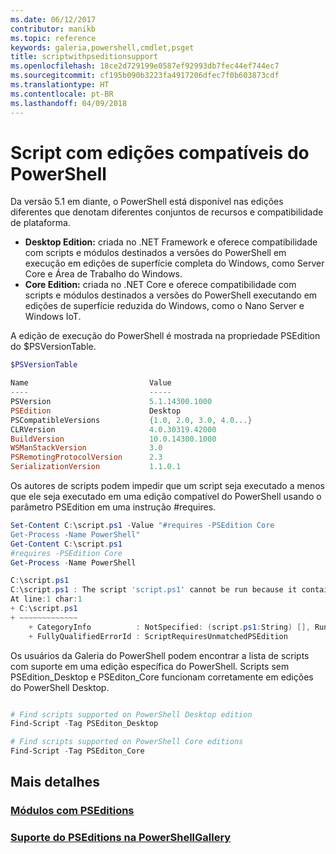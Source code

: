 ```yaml
---
ms.date: 06/12/2017
contributor: manikb
ms.topic: reference
keywords: galeria,powershell,cmdlet,psget
title: scriptwithpseditionsupport
ms.openlocfilehash: 18ce2d729199e0587ef92993db7fec44ef744ec7
ms.sourcegitcommit: cf195b090b3223fa4917206dfec7f0b603873cdf
ms.translationtype: HT
ms.contentlocale: pt-BR
ms.lasthandoff: 04/09/2018
---
```

# <a name="script-with-compatible-powershell-editions"></a>Script com edições compatíveis do PowerShell
Da versão 5.1 em diante, o PowerShell está disponível nas edições diferentes que denotam diferentes conjuntos de recursos e compatibilidade de plataforma.

- **Desktop Edition:** criada no .NET Framework e oferece compatibilidade com scripts e módulos destinados a versões do PowerShell em execução em edições de superfície completa do Windows, como Server Core e Área de Trabalho do Windows.
- **Core Edition:** criada no .NET Core e oferece compatibilidade com scripts e módulos destinados a versões do PowerShell executando em edições de superfície reduzida do Windows, como o Nano Server e Windows IoT.

A edição de execução do PowerShell é mostrada na propriedade PSEdition do $PSVersionTable.
```powershell
$PSVersionTable

Name                           Value
----                           -----
PSVersion                      5.1.14300.1000
PSEdition                      Desktop
PSCompatibleVersions           {1.0, 2.0, 3.0, 4.0...}
CLRVersion                     4.0.30319.42000
BuildVersion                   10.0.14300.1000
WSManStackVersion              3.0
PSRemotingProtocolVersion      2.3
SerializationVersion           1.1.0.1
```

Os autores de scripts podem impedir que um script seja executado a menos que ele seja executado em uma edição compatível do PowerShell usando o parâmetro PSEdition em uma instrução #requires.
```powershell
Set-Content C:\script.ps1 -Value "#requires -PSEdition Core
Get-Process -Name PowerShell"
Get-Content C:\script.ps1
#requires -PSEdition Core
Get-Process -Name PowerShell

C:\script.ps1
C:\script.ps1 : The script 'script.ps1' cannot be run because it contained a "#requires" statement for PowerShell Core edition. The edition of PowerShell that is required by the script does not match the currently running PowerShell Desktop edition.
At line:1 char:1
+ C:\script.ps1
+ ~~~~~~~~~~~~~
    + CategoryInfo          : NotSpecified: (script.ps1:String) [], RuntimeException
    + FullyQualifiedErrorId : ScriptRequiresUnmatchedPSEdition
```

Os usuários da Galeria do PowerShell podem encontrar a lista de scripts com suporte em uma edição específica do PowerShell.
Scripts sem PSEdition_Desktop e PSEditon_Core funcionam corretamente em edições do PowerShell Desktop.

```powershell

# Find scripts supported on PowerShell Desktop edition
Find-Script -Tag PSEditon_Desktop

# Find scripts supported on PowerShell Core editions
Find-Script -Tag PSEditon_Core

```

## <a name="more-details"></a>Mais detalhes
### <a name="modules-with-pseditionsmodulemodulewithpseditionsupportmd"></a>[Módulos com PSEditions](../module/modulewithpseditionsupport.md)
### <a name="pseditions-support-on-powershellgallerypsgallerypsgallerypseditionsmd"></a>[Suporte do PSEditions na PowerShellGallery](../../psgallery/psgallery_pseditions.md)